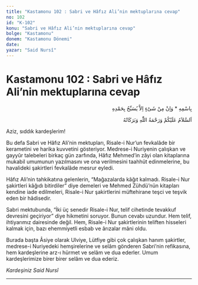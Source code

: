 ```yaml
---
title: "Kastamonu 102 : Sabri ve Hâfız Ali’nin mektuplarına cevap"
no: 102
id: "K-102"
konu: "Sabri ve Hâfız Ali’nin mektuplarına cevap"
bolge: "Kastamonu"
donem: "Kastamonu Dönemi"
date: 
yazar: "Said Nursî"
---
```


# Kastamonu 102 : Sabri ve Hâfız Ali’nin mektuplarına cevap

<p class="arabic" dir="rtl" title="Meal: “O’nun adıyla” * “Hiçbir şey yoktur ki O'nu hamd ile tesbih etmesin” [İsrâ Suresi, 17:44]">بِاسْمِهِ * وَاِنْ مِنْ شَىْءٍ اِلاَّ يُسَبِّحُ بِحَمْدِهِ</p>

<p class="arabic" dir="rtl" title="Meal: “Allah’ın selâmı, rahmeti ve bereketleri, üzerinize olsun.”">اَلسَّلاَمُ عَلَيْكُمْ وَرَحْمَةُ اللّٰهِ وَبَرَكَاتُهُ</p>

Aziz, sıddık kardeşlerim!

Bu defa Sabri ve Hâfız Ali’nin mektupları, Risale-i Nur’un fevkalâde bir kerametini ve harika kuvvetini gösteriyor. Medrese-i Nuriyenin çalışkan ve gayyûr talebeleri birkaç gün zarfında, Hâfız Mehmed’in zâyi olan kitaplarına mukabil umumunun yazılmasını ve ona verilmesini taahhüt edinmelerine, bu havalideki şakirtleri fevkalâde mesrur eyledi.

Hâfız Ali’nin tahkikatına gelenlerin, “Mağazalarda kâğıt kalmadı. Risale-i Nur şakirtleri kâğıdı bitirdiler” diye demeleri ve Mehmed Zühdü’nün kitapları kendine iade edilmeleri, Risale-i Nur şakirtlerini müftehirane teşci ve teşvik eden bir hâdisedir.

Sabri mektubunda, “İki üç senedir Risale-i Nur, telif cihetinde tevakkuf devresini geçiriyor” diye hikmetini soruyor. Bunun cevabı uzundur. Hem telif, ihtiyarımız dairesinde değil. Hem, Risale-i Nur şakirtlerinin teliften hisseleri kalmak için, bazı ehemmiyetli esbab ve ârızalar mâni oldu.

Burada başta Âsiye olarak Ulviye, Lütfiye gibi çok çalışkan hanım şakirtler, medrese-i Nuriyedeki hemşirelerine ve selâm gönderen Sabri’nin refikasına, hem kardeşlerine arz-ı hürmet ve selâm ve dua ederler. Umum kardeşlerimize birer birer selâm ve dua ederiz.

*Kardeşiniz*
*Said Nursî*

***
